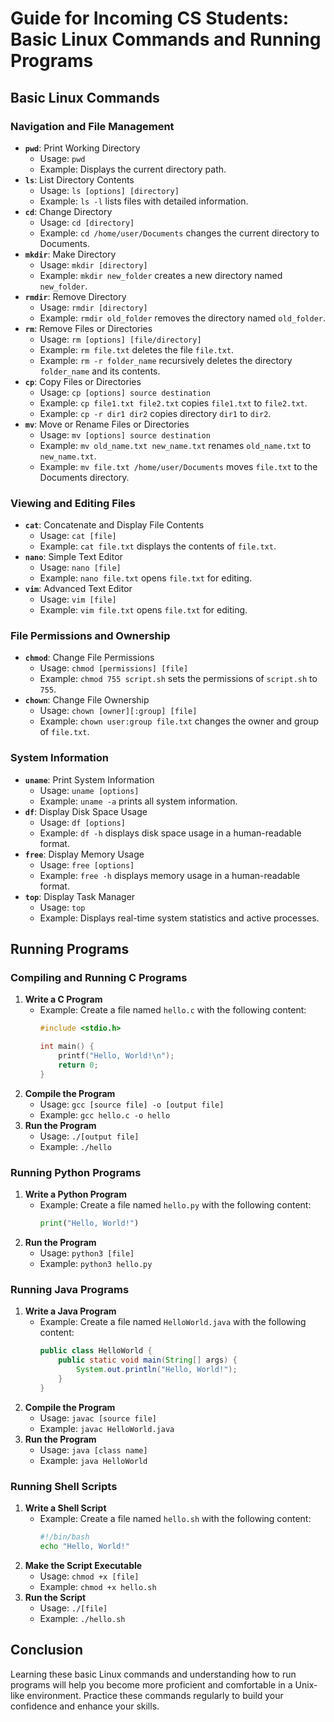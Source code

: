 # Guide for Incoming CS Students: Basic Linux Commands and Running Programs

## Basic Linux Commands

### Navigation and File Management
- **`pwd`**: Print Working Directory
  - Usage: `pwd`
  - Example: Displays the current directory path.
- **`ls`**: List Directory Contents
  - Usage: `ls [options] [directory]`
  - Example: `ls -l` lists files with detailed information.
- **`cd`**: Change Directory
  - Usage: `cd [directory]`
  - Example: `cd /home/user/Documents` changes the current directory to Documents.
- **`mkdir`**: Make Directory
  - Usage: `mkdir [directory]`
  - Example: `mkdir new_folder` creates a new directory named `new_folder`.
- **`rmdir`**: Remove Directory
  - Usage: `rmdir [directory]`
  - Example: `rmdir old_folder` removes the directory named `old_folder`.
- **`rm`**: Remove Files or Directories
  - Usage: `rm [options] [file/directory]`
  - Example: `rm file.txt` deletes the file `file.txt`.
  - Example: `rm -r folder_name` recursively deletes the directory `folder_name` and its contents.
- **`cp`**: Copy Files or Directories
  - Usage: `cp [options] source destination`
  - Example: `cp file1.txt file2.txt` copies `file1.txt` to `file2.txt`.
  - Example: `cp -r dir1 dir2` copies directory `dir1` to `dir2`.
- **`mv`**: Move or Rename Files or Directories
  - Usage: `mv [options] source destination`
  - Example: `mv old_name.txt new_name.txt` renames `old_name.txt` to `new_name.txt`.
  - Example: `mv file.txt /home/user/Documents` moves `file.txt` to the Documents directory.

### Viewing and Editing Files
- **`cat`**: Concatenate and Display File Contents
  - Usage: `cat [file]`
  - Example: `cat file.txt` displays the contents of `file.txt`.
- **`nano`**: Simple Text Editor
  - Usage: `nano [file]`
  - Example: `nano file.txt` opens `file.txt` for editing.
- **`vim`**: Advanced Text Editor
  - Usage: `vim [file]`
  - Example: `vim file.txt` opens `file.txt` for editing.

### File Permissions and Ownership
- **`chmod`**: Change File Permissions
  - Usage: `chmod [permissions] [file]`
  - Example: `chmod 755 script.sh` sets the permissions of `script.sh` to `755`.
- **`chown`**: Change File Ownership
  - Usage: `chown [owner][:group] [file]`
  - Example: `chown user:group file.txt` changes the owner and group of `file.txt`.

### System Information
- **`uname`**: Print System Information
  - Usage: `uname [options]`
  - Example: `uname -a` prints all system information.
- **`df`**: Display Disk Space Usage
  - Usage: `df [options]`
  - Example: `df -h` displays disk space usage in a human-readable format.
- **`free`**: Display Memory Usage
  - Usage: `free [options]`
  - Example: `free -h` displays memory usage in a human-readable format.
- **`top`**: Display Task Manager
  - Usage: `top`
  - Example: Displays real-time system statistics and active processes.

## Running Programs

### Compiling and Running C Programs
1. **Write a C Program**
   - Example: Create a file named `hello.c` with the following content:
     ```c
     #include <stdio.h>

     int main() {
         printf("Hello, World!\n");
         return 0;
     }
     ```
2. **Compile the Program**
   - Usage: `gcc [source file] -o [output file]`
   - Example: `gcc hello.c -o hello`
3. **Run the Program**
   - Usage: `./[output file]`
   - Example: `./hello`

### Running Python Programs
1. **Write a Python Program**
   - Example: Create a file named `hello.py` with the following content:
     ```python
     print("Hello, World!")
     ```
2. **Run the Program**
   - Usage: `python3 [file]`
   - Example: `python3 hello.py`

### Running Java Programs
1. **Write a Java Program**
   - Example: Create a file named `HelloWorld.java` with the following content:
     ```java
     public class HelloWorld {
         public static void main(String[] args) {
             System.out.println("Hello, World!");
         }
     }
     ```
2. **Compile the Program**
   - Usage: `javac [source file]`
   - Example: `javac HelloWorld.java`
3. **Run the Program**
   - Usage: `java [class name]`
   - Example: `java HelloWorld`

### Running Shell Scripts
1. **Write a Shell Script**
   - Example: Create a file named `hello.sh` with the following content:
     ```sh
     #!/bin/bash
     echo "Hello, World!"
     ```
2. **Make the Script Executable**
   - Usage: `chmod +x [file]`
   - Example: `chmod +x hello.sh`
3. **Run the Script**
   - Usage: `./[file]`
   - Example: `./hello.sh`

## Conclusion

Learning these basic Linux commands and understanding how to run programs will help you become more proficient and comfortable in a Unix-like environment. Practice these commands regularly to build your confidence and enhance your skills.
